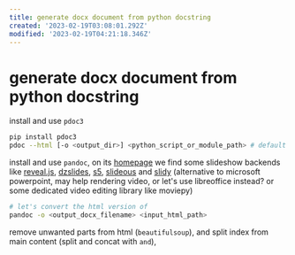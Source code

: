 ```yaml
---
title: generate docx document from python docstring
created: '2023-02-19T03:08:01.292Z'
modified: '2023-02-19T04:21:18.346Z'
---
```


# generate docx document from python docstring

install and use `pdoc3`

```bash
pip install pdoc3
pdoc --html [-o <output_dir>] <python_script_or_module_path> # default output directory of "html" is `./html`
```

install and use `pandoc`, on its [homepage](https://pandoc.org/) we find some slideshow backends like [reveal.js](https://revealjs.com/), [dzslides](https://github.com/paulrouget/dzslides), [s5](https://meyerweb.com/eric/tools/s5/), [slideous](https://goessner.net/articles/slideous/) and [slidy](https://www.w3.org/Talks/Tools/Slidy) (alternative to microsoft powerpoint, may help rendering video, or let's use libreoffice instead? or some dedicated video editing library like moviepy)

```bash
# let's convert the html version of 
pandoc -o <output_docx_filename> <input_html_path>
```

remove unwanted parts from html (`beautifulsoup`), and split index from main content (split and concat with `` and ``), 
